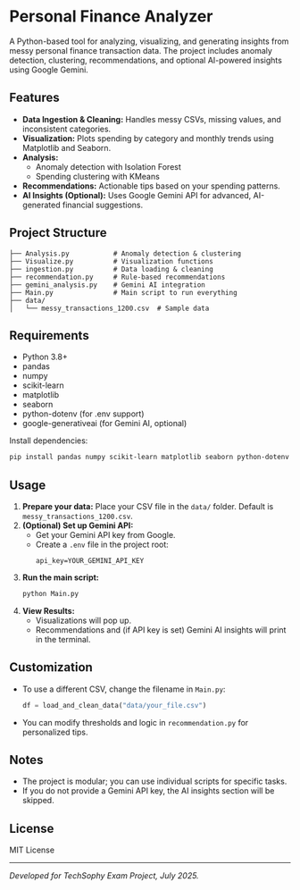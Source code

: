 # Personal Finance Analyzer

A Python-based tool for analyzing, visualizing, and generating insights from messy personal finance transaction data. The project includes anomaly detection, clustering, recommendations, and optional AI-powered insights using Google Gemini.

## Features
- **Data Ingestion & Cleaning:** Handles messy CSVs, missing values, and inconsistent categories.
- **Visualization:** Plots spending by category and monthly trends using Matplotlib and Seaborn.
- **Analysis:**
  - Anomaly detection with Isolation Forest
  - Spending clustering with KMeans
- **Recommendations:** Actionable tips based on your spending patterns.
- **AI Insights (Optional):** Uses Google Gemini API for advanced, AI-generated financial suggestions.

## Project Structure
```
├── Analysis.py           # Anomaly detection & clustering
├── Visualize.py          # Visualization functions
├── ingestion.py          # Data loading & cleaning
├── recommendation.py     # Rule-based recommendations
├── gemini_analysis.py    # Gemini AI integration
├── Main.py               # Main script to run everything
├── data/
│   └── messy_transactions_1200.csv  # Sample data
```

## Requirements
- Python 3.8+
- pandas
- numpy
- scikit-learn
- matplotlib
- seaborn
- python-dotenv (for .env support)
- google-generativeai (for Gemini AI, optional)

Install dependencies:
```bash
pip install pandas numpy scikit-learn matplotlib seaborn python-dotenv google-generativeai
```

## Usage
1. **Prepare your data:** Place your CSV file in the `data/` folder. Default is `messy_transactions_1200.csv`.
2. **(Optional) Set up Gemini API:**
   - Get your Gemini API key from Google.
   - Create a `.env` file in the project root:
     ```
     api_key=YOUR_GEMINI_API_KEY
     ```
3. **Run the main script:**
   ```bash
   python Main.py
   ```
4. **View Results:**
   - Visualizations will pop up.
   - Recommendations and (if API key is set) Gemini AI insights will print in the terminal.

## Customization
- To use a different CSV, change the filename in `Main.py`:
  ```python
  df = load_and_clean_data("data/your_file.csv")
  ```
- You can modify thresholds and logic in `recommendation.py` for personalized tips.

## Notes
- The project is modular; you can use individual scripts for specific tasks.
- If you do not provide a Gemini API key, the AI insights section will be skipped.

## License
MIT License

---
*Developed for TechSophy Exam Project, July 2025.*

